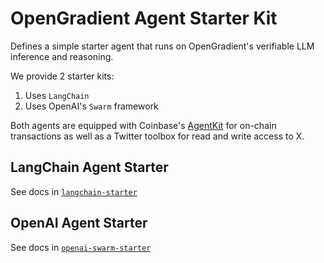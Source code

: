 # OpenGradient Agent Starter Kit

Defines a simple starter agent that runs on OpenGradient's verifiable LLM inference and reasoning.

We provide 2 starter kits:

1. Uses `LangChain`
2. Uses OpenAI's `Swarm` framework

Both agents are equipped with Coinbase's [AgentKit](https://github.com/coinbase/cdp-agentkit) for on-chain transactions as well as a Twitter toolbox for read and write access to X.

## LangChain Agent Starter

See docs in [`langchain-starter`](./langchain-starter/)

## OpenAI Agent Starter

See docs in [`openai-swarm-starter`](./openai-swarm-starter/)
